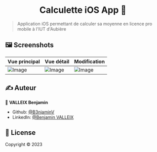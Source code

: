 <p align="center">
</p>
<h1 align="center"> Calculette iOS App 👋</h1>
<p>

> Application iOS permettant de calculer sa moyenne en licence pro mobile à l'IUT d'Aubière

## ‍🖼️ Screenshots

| Vue principal | Vue détail | Modification |
|-------------- | --------------| --------------|  
| ![Image](https://i.goopics.net/vasp2l.png) | ![Image](https://i.goopics.net/jny84d.png) |  ![Image](https://i.goopics.net/0rnsua.png) | 

## ✍️ Auteur

👤 **VALLEIX Benjamin**

* Github: [@B3njaminV](https://github.com/B3njaminV)
* LinkedIn: [@Benjamin VALLEIX](https://www.linkedin.com/in/benjamin-valleix-27115719a)

## 📝 License

Copyright © 2023
